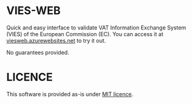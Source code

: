 # VIES-WEB

Quick and easy interface to validate VAT Information Exchange System (VIES) of the European Commission (EC). You can access it at [viesweb.azurewebsites.net](http://viesweb.azurewebsites.net) to try it out.

No guarantees provided.

# LICENCE

This software is provided as-is under [MIT licence](LICENCE).